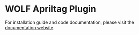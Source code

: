 WOLF Apriltag Plugin
====================

For installation guide and code documentation, please visit the [documentation website](http://www.iri.upc.edu/wolf).
